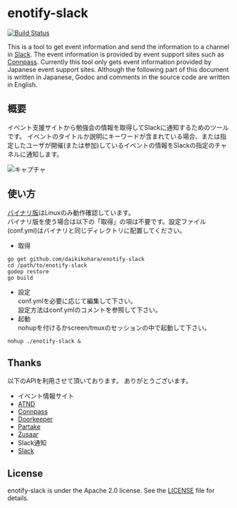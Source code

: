 enotify-slack
=============

[![Build Status](https://drone.io/github.com/daikikohara/enotify-slack/status.png)](https://drone.io/github.com/daikikohara/enotify-slack/latest)

This is a tool to get event information and send the information to a channel in [Slack](https://slack.com/).
The event information is provided by event support sites such as [Connpass](http://connpass.com/).
Currently this tool only gets event information provided by Japanese event support sites.
Although the following part of this document is written in Japanese, Godoc and comments in the source code are written in English.


## 概要

イベント支援サイトから勉強会の情報を取得してSlackに通知するためのツールです。
イベントのタイトルか説明にキーワードが含まれている場合、または指定したユーザが開催(または参加)しているイベントの情報をSlackの指定のチャネルに通知します。

![キャプチャ](https://raw.github.com/wiki/daikikohara/enotify-slack/images/capture01.png)

## 使い方

[バイナリ版](https://drone.io/github.com/daikikohara/enotify-slack/files)はLinuxのみ動作確認しています。<br>
バイナリ版を使う場合は以下の「取得」の項は不要です。設定ファイル(conf.yml)はバイナリと同じディレクトリに配置してください。

* 取得
```
go get github.com/daikikohara/enotify-slack
cd /path/to/enotify-slack
godep restore
go build
```
* 設定<br>
conf.ymlを必要に応じて編集して下さい。<br>
設定方法はconf.ymlのコメントを参照して下さい。
* 起動<br>
nohupを付けるかscreen/tmuxのセッションの中で起動して下さい。
```
nohup ./enotify-slack &
```

## Thanks

以下のAPIを利用させて頂いております。
ありがとうございます。

* イベント情報サイト
 * [ATND](http://api.atnd.org/)
 * [Connpass](http://connpass.com/about/api/)
 * [Doorkeeper](http://www.doorkeeperhq.com/developer/api)
 * [Partake](https://github.com/partakein/partake/wiki/PARTAKE-Web-API)
 * [Zusaar](http://www.zusaar.com/doc/api.html)
* Slack通知
 * [Slack](https://api.slack.com/)

## License

enotify-slack is under the Apache 2.0 license. See the [LICENSE](LICENSE) file for details.
